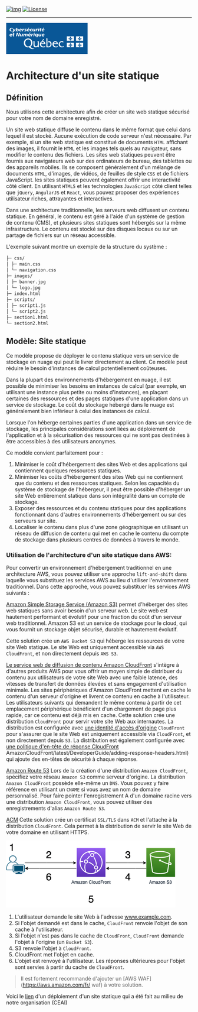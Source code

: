 <!-- ENTETE -->
[![img](https://img.shields.io/badge/Lifecycle-Experimental-339999)](https://www.quebec.ca/gouv/politiques-orientations/vitrine-numeriqc/accompagnement-des-organismes-publics/demarche-conception-services-numeriques)
[![License](https://img.shields.io/badge/Licence-LiLiQ--P-blue)](https://github.com/CQEN-QDCE/.github/blob/main/LICENCE.md)

---

<div>
    <img src="https://github.com/CQEN-QDCE/.github/blob/main/images/mcn.png" />
</div>
<!-- FIN ENTETE -->

# Architecture d'un site statique

## Définition

Nous utilisons cette architecture afin de créer un site web statique sécurisé 
pour votre nom de domaine enregistré.

Un site web statique diffuse le contenu dans le même format que celui dans 
lequel il est stocké. Aucune exécution de code serveur n'est nécessaire. Par 
exemple, si un site web statique est constitué de documents `HTML`
affichant des images, il fournit le `HTML` et les images tels quels au 
navigateur, sans modifier le contenu des fichiers.
Les sites web statiques peuvent être fournis aux navigateurs web sur des 
ordinateurs de bureau, des tablettes ou des appareils mobiles.
Ils se composent généralement d'un mélange de documents `HTML`, d'images, de 
vidéos, de feuilles de style `CSS` et de fichiers JavaScript.
les sites statiques peuvent également offrir une interactivité côté client. En 
utilisant `HTML5` et les technologies `JavaScript` côté client telles que 
`jQuery`, `AngularJS` et `React`, vous pouvez proposer des expériences 
utilisateur riches, attrayantes et interactives.

Dans une architecture traditionnelle, les serveurs web diffusent un contenu 
statique. En général, le contenu est géré à l'aide d'un système de gestion de 
contenu (CMS), et plusieurs sites statiques sont hébergés sur la même 
infrastructure. Le contenu est stocké sur des disques locaux ou sur un partage 
de fichiers sur un réseau accessible.

L'exemple suivant montre un exemple de la structure du système :

```
├─ css/
│ ├─ main.css
│ └─ navigation.css
├─ images/
│ ├─ banner.jpg
│ └─ logo.jpg
├─ index.html
├─ scripts/
│ ├─ script1.js
│ └─ script2.js
├─ section1.html
└─ section2.html
```

## Modèle: Site statique

Ce modèle propose de déployer le contenu statique vers un service de stockage en 
nuage qui peut le livrer directement au client. Ce modèle peut réduire le besoin 
d'instances de calcul potentiellement coûteuses.

Dans la plupart des environnements d'hébergement en nuage, il est possible de 
minimiser les besoins en instances de calcul (par exemple, en utilisant une 
instance plus petite ou moins d'instances), en plaçant certaines des ressources 
et des pages statiques d'une application dans un service de stockage. Le coût du 
stockage hébergé dans le nuage est généralement bien inférieur à celui des 
instances de calcul.

Lorsque l'on héberge certaines parties d'une application dans un service de 
stockage, les principales considérations sont liées au déploiement de 
l'application et à la sécurisation des ressources qui ne sont pas destinées à 
être accessibles à des utilisateurs anonymes.

Ce modèle convient parfaitement pour :

1. Minimiser le coût d'hébergement des sites Web et des applications qui 
contiennent quelques ressources statiques.
2. Minimiser les coûts d'hébergement des sites Web qui ne contiennent que du 
contenu et des ressources statiques. Selon les capacités du système de stockage 
de l'hébergeur, il peut être possible d'héberger un site Web entièrement 
statique dans son intégralité dans un compte de stockage.
3. Exposer des ressources et du contenu statiques pour des applications 
fonctionnant dans d'autres environnements d'hébergement ou sur des serveurs sur 
site.
4. Localiser le contenu dans plus d'une zone géographique en utilisant un réseau 
de diffusion de contenu qui met en cache le contenu du compte de stockage dans 
plusieurs centres de données à travers le monde.

### Utilisation de l'architecture d'un site statique dans AWS:

Pour convertir un environnement d'hébergement traditionnel en une architecture 
AWS, vous pouvez utiliser une approche `lift-and-shift` dans laquelle vous 
substituez les services AWS au lieu d'utiliser l'environnement traditionnel.
Dans cette approche, vous pouvez substituer les services AWS suivants :

[Amazon Simple Storage Service (Amazon S3)](https://aws.amazon.com/fr/s3/) 
permet d'héberger des sites web statiques sans avoir besoin d'un serveur web. 
Le site web est hautement performant et évolutif pour une fraction du coût d'un 
serveur web traditionnel. Amazon S3 est un service de stockage pour le cloud, 
qui vous fournit un stockage objet sécurisé, durable et hautement évolutif.

Cette solution crée un `AWS Bucket S3` qui héberge les ressources de votre site 
Web statique. Le site Web est uniquement accessible via `AWS CloudFront`, et non 
directement depuis `AWS S3`.

[Le service web de diffusion de contenu Amazon CloudFront](https://docs.aws.amazon.com/fr_fr/cloudfront/index.html) s'intègre à d'autres produits AWS pour 
vous offrir un moyen simple de distribuer du contenu aux utilisateurs de votre 
site Web avec une faible latence, des vitesses de transfert de données élevées 
et sans engagement d'utilisation minimale.
Les sites périphériques d'Amazon CloudFront mettent en cache le contenu d'un 
serveur d'origine et livrent ce contenu en cache à l'utilisateur. Les 
utilisateurs suivants qui demandent le même contenu à partir de cet emplacement 
périphérique bénéficient d'un chargement de page plus rapide, car ce contenu est 
déjà mis en cache.
Cette solution crée une distribution `CloudFront` pour servir votre site Web aux 
internautes. La distribution est configurée avec [une identité d'accès d'origine](https://docs.aws.amazon.com/fr_fr/AmazonCloudFront/latest/DeveloperGuide/private-content-restricting-access-to-s3.html) `CloudFront` pour s'assurer que 
le site Web est uniquement accessible via `CloudFront`, et non directement 
depuis `S3`. La distribution est également configurée avec [une politique d'en-tête de réponse CloudFront](https://docs.aws.amazon.com/fr_fr/)
AmazonCloudFront/latest/DeveloperGuide/adding-response-headers.html) qui ajoute 
des en-têtes de sécurité à chaque réponse.

[Amazon Route 53](https://aws.amazon.com/fr/route53/) Lors de la création d'une 
distribution `Amazon CloudFront`, spécifiez votre réseau `Amazon S3` comme 
serveur d'origine. La distribution `Amazon CloudFront` possède elle-même un 
`DNS`. Vous pouvez y faire référence en utilisant un `CNAME` si vous avez un nom 
de domaine personnalisé. Pour faire pointer l'enregistrement A d'un domaine 
racine vers une distribution `Amazon CloudFront`, vous pouvez utiliser des 
enregistrements d'alias `Amazon Route 53`.

[ACM](https://aws.amazon.com/fr/certificate-manager/)
Cette solution crée un certificat `SSL/TLS` dans `ACM` et l'attache à la 
distribution `CloudFront`. Cela permet à la distribution de servir le site Web 
de votre domaine en utilisant HTTPS.

![](./images/static_websites_aws_modele.png)

1. L'utilisateur demande le site Web à l'adresse www.example.com.
2. Si l'objet demandé est dans le cache, `CloudFront` renvoie l'objet de son 
cache à l'utilisateur.
3. Si l'objet n'est pas dans le cache de `CloudFront`, `CloudFront` demande 
l'objet à l'origine (un `Bucket S3`).
4. S3 renvoie l'objet à `CloudFront`.
5. CloudFront met l'objet en cache.
6. L'objet est renvoyé à l'utilisateur. Les réponses ultérieures pour l'objet 
sont servies à partir du cache de `CloudFront`.

> Il est fortement recommandé d'ajouter un [AWS WAF](https://aws.amazon.com/fr/
waf) à votre solution.

Voici le [lien](https://github.com/CQEN-QDCE/ceai-cqen-deployments/tree/main/plateform_web)
 d'un déploiement d'un site statique qui a été fait au milieu de notre organisation 
(CEAI)






